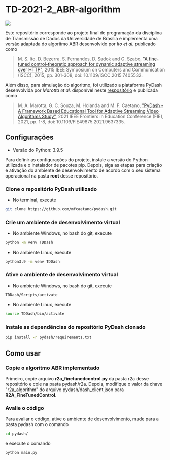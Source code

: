 # TD-2021-2_ABR-algorithm

![](https://img.shields.io/badge/docs-v0.1-green)

Este repositório corresponde ao projeto final de programação da disciplina de Transmissão de Dados da Universidade de Brasília e implementa uma versão adaptada do algoritmo ABR desenvolvido por *Ito et al.* publicado como

> M. S. Ito, D. Bezerra, S. Fernandes, D. Sadok and G. Szabo, ["A fine-tuned control-theoretic approach for dynamic adaptive streaming over HTTP"](https://ieeexplore.ieee.org/document/7405532), 2015 IEEE Symposium on Computers and Communication (ISCC), 2015, pp. 301-308, doi: 10.1109/ISCC.2015.7405532.

Além disso, para simulação do algoritmo, foi utilizado a plataforma PyDash desenvolvida por *Marotta et al.* disponível neste [respositório](https://github.com/mfcaetano/pydash.git) e publicada como

> M. A. Marotta, G. C. Souza, M. Holanda and M. F. Caetano, ["PyDash - A Framework Based Educational Tool for Adaptive Streaming Video Algorithms Study"](https://ieeexplore.ieee.org/document/9637335), 2021 IEEE Frontiers in Education Conference (FIE), 2021, pp. 1-8, doi: 10.1109/FIE49875.2021.9637335.

## Configurações

- Versão do Python: 3.9.5

Para definir as configurações do projeto, instale a versão do Python utilizada e o instalador de pacotes pip. Depois, siga as etapas para criação e ativação do ambiente de desenvolvimento de acordo com o seu sistema operacional na pasta **root** desse repositório.

### Clone o repositório PyDash utilizado

- No terminal, execute
```bash
git clone https://github.com/mfcaetano/pydash.git
```

### Crie um ambiente de desenvolvimento virtual

- No ambiente Windows, no bash do git, execute
```bash
python -m venv TDDash
```

- No ambiente Linux, execute
```bash
python3.9 -m venv TDDash
```

### Ative o ambiente de desenvolvimento virtual

- No ambiente Windows, no bash do git, execute
```bash
TDDash/Scripts/activate
```

- No ambiente Linux, execute
```bash
source TDDash/bin/activate
```

### Instale as dependências do repositório PyDash clonado

```bash
pip install -r pydash/requirements.txt
```

## Como usar

### Copie o algoritmo ABR implementado

Primeiro, copie arquivo **r2a_finetunedcontrol.py** da pasta r2a desse repositório e cole na pasta pydash/r2a. Depois, modifique o valor da chave "r2a_algorithm" do arquivo pydash/dash_client.json para **R2A_FineTunedControl**.

### Avalie o código

Para avaliar o código, ative o ambiente de desenvolvimento, mude para a pasta pydash com o comando

``` bash
cd pydash/
```

e execute o comando

``` bash
python main.py
```